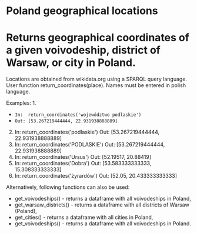 # Poland geographical locations
Returns geographical coordinates of a given voivodeship, district of Warsaw, or city in Poland.
==============

Locations are obtained from wikidata.org using a SPARQL query language.
User function return_coordinates(place). 
Names must be entered in polish language.

Examples:
1. 
  * ```In:  return_coordinates('województwo podlaskie')```
  * ```Out: [53.267219444444, 22.931938888889]```
   
2.
    In:  return_coordinates('podlaskie')
    Out: [53.267219444444, 22.931938888889]
3.
    In:  return_coordinates('PODLASKIE')
    Out: [53.267219444444, 22.931938888889]
4.
    In:  return_coordinates('Ursus')
    Out: [52.19517, 20.88419] 
5.
    In:  return_coordinates('Dobra')
    Out: [53.583333333333, 15.308333333333] 
6.
    In:  return_coordinates('żyrardów')
    Out: [52.05, 20.433333333333]       
    
    
Alternatively, following functions can also be used:
* get_voivodeships() - returns a dataframe with all voivodeships in Poland,
* get_warsaw_districts() - returns a dataframe with all districts of Warsaw (Poland),
* get_cities() - returns a dataframe with all cities in Poland,
* get_voivodeships() - returns a dataframe with all voivodeships in Poland.    

